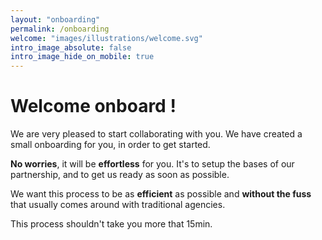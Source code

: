 ```yaml
---
layout: "onboarding"
permalink: /onboarding
welcome: "images/illustrations/welcome.svg"
intro_image_absolute: false 
intro_image_hide_on_mobile: true
---
```


# Welcome onboard !

We are very pleased to start collaborating with you. We have created a small onboarding for you, in order to get started.

<b>No worries</b>, it will be <b>effortless</b> for you. It's to setup the bases of our partnership, and to get us ready as soon as possible. 

We want this process to be as <b>efficient</b> as possible and <b>without the fuss</b> that usually comes around with traditional agencies.

This process shouldn't take you more that 15min. 
